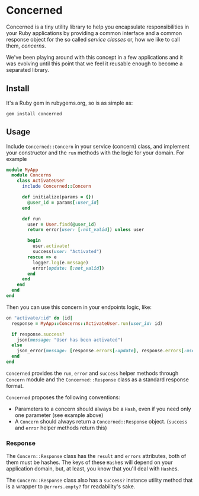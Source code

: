 # Concerned

Concerned is a tiny utility library to help you encapsulate responsibilities in your Ruby applications by providing a common interface and a common response object for the so called _service classes_ or, how we like to call them, _concerns_.

We've been playing around with this concept in a few applications and it was evolving until this point that we feel it reusable enough to become a separated library.

## Install

It's a Ruby gem in rubygems.org, so is as simple as:

```
gem install concerned
```

## Usage

Include `Concerned::Concern` in your service (concern) class, and implement your constructor and the `run` methods with the logic for your domain. For example

```Ruby
module MyApp
  module Concerns
    class ActivateUser
      include Concerned::Concern

      def initialize(params = {})
        @user_id = params[:user_id]
      end

      def run
        user = User.find(@user_id)
        return error(user: [:not_valid]) unless user

        begin
          user.activate!
          success(user: "Activated")
        rescue => e
          logger.log(e.message)
          error(update: [:not_valid])
        end
      end
    end
  end
end
```

Then you can use this concern in your endpoints logic, like:

```Ruby
on "activate/:id" do |id|
  response = MyApp::Concerns::ActivateUser.run(user_id: id)

  if response.success?
    json(message: "User has been activated")
  else
    json_error(message: [response.errors[:update], response.errors[:user]].join("\n"))
  end
end
```

`Concerned` provides the `run`, `error` and `success` helper methods through `Concern` module and the `Concerned::Response` class as a standard response format.

`Concerned` proposes the following conventions:

* Parameters to a concern should always be a `Hash`, even if you need only one parameter (see example above)
* A `Concern` should always return a `Concerned::Response` object. (`success` and `error` helper methods return this)

### Response

The `Concern::Response` class has the `result` and `errors` attributes, both of them must be hashes. The keys of these `Hash`es will depend on your application domain, but, at least, you know that you'll deal with `Hash`es.

The `Concern::Response` class also has a `success?` instance utility method that is a wrapper to `@errors.empty?` for readability's sake.
